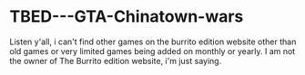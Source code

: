 # TBED---GTA-Chinatown-wars
Listen y'all, i can't find other games on the burrito edition website other than old games or very limited games being added on monthly or yearly.
I am not the owner of The Burrito edition website, i'm just saying. 
